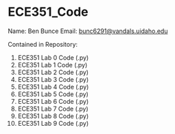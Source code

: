 # ECE351_Code
Name:   Ben Bunce
Email:  bunc6291@vandals.uidaho.edu

Contained in Repository:
1. ECE351 Lab 0 Code (.py)
2. ECE351 Lab 1 Code (.py)
3. ECE351 Lab 2 Code (.py)
4. ECE351 Lab 3 Code (.py)
5. ECE351 Lab 4 Code (.py)
6. ECE351 Lab 5 Code (.py)
7. ECE351 Lab 6 Code (.py)
8. ECE351 Lab 7 Code (.py)
9. ECE351 Lab 8 Code (.py)
10. ECE351 Lab 9 Code (.py)
